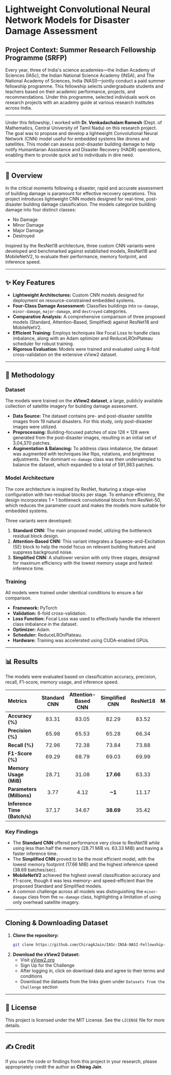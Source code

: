 # Lightweight Convolutional Neural Network Models for Disaster Damage Assessment

## Project Context: Summer Research Fellowship Programme (SRFP)

Every year, three of India's science academies—the Indian Academy of Sciences (IASc), the Indian National Science Academy (INSA), and The National Academy of Sciences, India (NASI)—jointly conduct a paid summer fellowship programme. This fellowship selects undergraduate students and teachers based on their academic performance, projects, and recommendations. Under this programme, selected individuals work on research projects with an academy guide at various research institutes across India.

<hr>

Under this fellowship, I worked with **Dr. Venkadachalam Ramesh** (Dept. of Mathematics, Central University of Tamil Nadu) on this research project. The goal was to propose and develop a lightweight Convolutional Neural Network (CNN) model useful for embedded systems like drones and satellites. This model can assess post-disaster building damage to help notify Humanitarian Assistance and Disaster Recovery (HADR) operations, enabling them to provide quick aid to individuals in dire need.

---

## 📖 Overview

In the critical moments following a disaster, rapid and accurate assessment of building damage is paramount for effective recovery operations. This project introduces lightweight CNN models designed for real-time, post-disaster building damage classification. The models categorize building damage into four distinct classes:
* No Damage
* Minor Damage
* Major Damage
* Destroyed

Inspired by the ResNet18 architecture, three custom CNN variants were developed and benchmarked against established models, ResNet18 and MobileNetV2, to evaluate their performance, memory footprint, and inference speed.

---

## ✨ Key Features

* **Lightweight Architectures:** Custom CNN models designed for deployment on resource-constrained embedded systems.
* **Four-Class Damage Assessment:** Classifies buildings into `no-damage`, `minor-damage`, `major-damage`, and `destroyed` categories.
* **Comparative Analysis:** A comprehensive comparison of three proposed models (Standard, Attention-Based, Simplified) against ResNet18 and MobileNetV2.
* **Efficient Training:** Employs techniques like Focal Loss to handle class imbalance, along with an Adam optimizer and ReduceLROnPlateau scheduler for robust training.
* **Rigorous Evaluation:** Models were trained and evaluated using 8-fold cross-validation on the extensive xView2 dataset.

---

## 🔧 Methodology

### Dataset

The models were trained on the **xView2 dataset**, a large, publicly available collection of satellite imagery for building damage assessment.

* **Data Source:** The dataset contains pre- and post-disaster satellite images from 19 natural disasters. For this study, only post-disaster images were utilized.
* **Preprocessing:** Building-focused patches of size $128 \times 128$ were generated from the post-disaster images, resulting in an initial set of 3,04,370 patches.
* **Augmentation & Balancing:** To address class imbalance, the dataset was augmented with techniques like flips, rotations, and brightness adjustments. The dominant `no-damage` class was then undersampled to balance the dataset, which expanded to a total of 591,983 patches.

### Model Architecture

The core architecture is inspired by ResNet, featuring a stage-wise configuration with two residual blocks per stage. To enhance efficiency, the design incorporates $1 \times 1$ bottleneck convolutional blocks from ResNet-50, which reduces the parameter count and makes the models more suitable for embedded systems.

Three variants were developed:
1.  **Standard CNN:** The main proposed model, utilizing the bottleneck residual block design.
2.  **Attention-Based CNN:** This variant integrates a Squeeze-and-Excitation (SE) block to help the model focus on relevant building features and suppress background noise.
3.  **Simplified CNN:** A shallower version with only three stages, designed for maximum efficiency with the lowest memory usage and fastest inference time.

### Training

All models were trained under identical conditions to ensure a fair comparison.
* **Framework:** PyTorch
* **Validation:** 8-fold cross-validation.
* **Loss Function:** Focal Loss was used to effectively handle the inherent class imbalance in the dataset.
* **Optimizer:** Adam.
* **Scheduler:** ReduceLROnPlateau.
* **Hardware:** Training was accelerated using CUDA-enabled GPUs.

---

## 📊 Results

The models were evaluated based on classification accuracy, precision, recall, F1-score, memory usage, and inference speed.

| Metrics                   | Standard CNN | Attention-Based CNN | Simplified CNN | ResNet18  | MobileNetV2 |
| :------------------------ | :----------: | :-----------------: | :------------: | :-------: | :---------: |
| **Accuracy (%)** |    83.31     |        83.05        |     82.29      |   83.52   |  **86.09** |
| **Precision (%)** |    65.98     |        65.53        |     65.28      |   66.34   |  **69.73** |
| **Recall (%)** |    72.96     |        72.38        |     73.84      |   73.88   |  **75.42** |
| **F1-Score (%)** |    69.29     |        68.79        |     69.03      |   69.99   |  **72.47** |
| **Memory Usage (MiB)** |    28.71     |        31.08        |    **17.66** |   63.33   |    58.61    |
| **Parameters (Millions)** |     3.77     |         4.12        |     **~1** |   11.17   |    2.22     |
| **Inference Time (Batch/s)** |    37.17     |        34.67        |    **38.69** |   35.42   |    33.55    |

### Key Findings

* The **Standard CNN** offered performance very close to ResNet18 while using less than half the memory (28.71 MiB vs. 63.33 MiB) and having a faster inference time.
* The **Simplified CNN** proved to be the most efficient model, with the lowest memory footprint (17.66 MiB) and the highest inference speed (38.69 batches/sec).
* **MobileNetV2** achieved the highest overall classification accuracy and F1-score, though it was less memory- and speed-efficient than the proposed Standard and Simplified models.
* A common challenge across all models was distinguishing the `minor-damage` class from the `no-damage` class, highlighting a limitation of using only overhead satellite imagery.

---

## Cloning & Downloading Dataset

1.  **Clone the repository:**
    ```bash
    git clone https://github.com/ChiragAJain/IASc-INSA-NASI-Fellowship-25-Assessing-Post-Disaster-Building-Damages.git
    ```
2.  **Download the xView2 Dataset:**
    * Visit [xView2.org](https://www.xview2.org/)
    * Sign Up for the Challenge
    * After logging in, click on download data and agree to their terms and conditions
    * Download the datasets from the links given under `Datasets from the Challenge` section

---

## 📄 License

This project is licensed under the MIT License. See the `LICENSE` file for more details.

---

## ✍️ Credit

If you use the code or findings from this project in your research, please appropriately credit the author as __Chirag Jain__.
